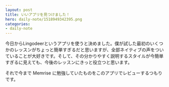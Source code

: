 ```yaml
---
layout: post
title: いいアプリを見つけました！
hero: daily-note/1518949342395.png
categories:
- daily-note
---
```


今日からLingodeerというアプリを使うと決めました。僕が試した最初のいくつかのレッスンがちょっと簡単すぎるだと思いますが、全部ネイティブの声をついていることが大好きです。そして、その分かりやすく説明するスタイルが今簡単すぎるに見えても、今後のレッスンにきっと役立つと思います。

それで今まで Memrise に勉強していたものをこのアプリでレビューするつもりです。

